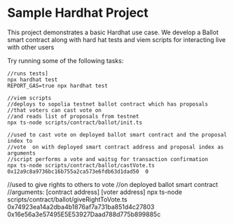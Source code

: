 # Sample Hardhat Project

This project demonstrates a basic Hardhat use case.  We develop a Ballot smart contract along with hard hat tests and viem scripts for interacting live with other users

Try running some of the following tasks:

```shell
//runs tests]
npx hardhat test
REPORT_GAS=true npx hardhat test
```


```shell
//viem scripts
//deploys to sopolia testnet ballot contract which has proposals 
//that voters can cast vote on
//and reads list of proposals from testnet
npx ts-node scripts/contract/ballot/init.ts

//used to cast vote on deployed ballot smart contract and the proposal index to 
//vote  on with deployed smart contract address and proposal index as arguments
//script performs a vote and waitsg for transaction confirmation
npx ts-node scripts/contract/ballot/castVote.ts 0x12a9c8a9736bc16b755a2ca573e6fdb63d1dad50  0
```

//used to give rights to others to vote 
//on deployed ballot smart contract
//arguments: [contract address] [voter address]
npx ts-node scripts/contract/ballot/giveRightToVote.ts   0x74923ea14a2dba4b1876af7a731ba851d4c27803 0x16e56a3e57495E5E53927Daad788d775b899885c

```
